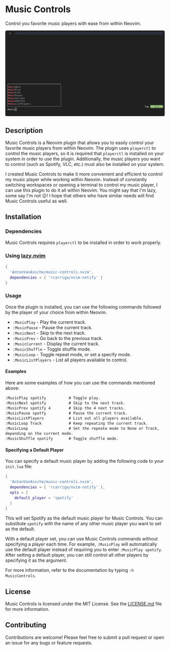 # Music Controls

Control you favorite music players with ease from within Neovim.

![preview](./assets/preview.gif)

## Description

Music Controls is a Neovim plugin that allows you to easily control your favorite music players from within Neovim.
The plugin uses `playerctl` to control the music players, so it is required that `playerctl` is installed on your system in order to use the plugin.
Additionally, the music players you want to control (such as Spotify, VLC, etc.) must also be installed on your system.

I created Music Controls to make it more convenient and efficient to control my music player while working within Neovim.
Instead of constantly switching workspaces or opening a terminal to control my music player, I can use this plugin to do it all within Neovim.
You might say that I'm lazy, some say I'm not 😉!
I hope that others who have similar needs will find Music Controls useful as well.

## Installation

### Dependencies

Music Controls requires `playerctl`  to be installed in order to work properly.

### Using [lazy.nvim](https://github.com/folke/lazy.nvim)

```lua
{
  'AntonVanAssche/music-controls.nvim',
  dependencies = { 'rcarriga/nvim-notify' }
}
```

### Usage

Once the plugin is installed, you can use the following commands followed by the player of your choice from within Neovim.

-   `:MusicPlay` - Play the current track.
-   `:MusicPause` - Pause the current track.
-   `:MusicNext` - Skip to the next track.
-   `:MusicPrev` - Go back to the previous track.
-   `:MusicCurrent` - Display the current track.
-   `:MusicShuffle` - Toggle shuffle mode.
-   `:MusicLoop` - Toggle repeat mode, or set a specify mode.
-   `:MusicListPlayers` - List all players available to control.

#### Examples

Here are some examples of how you can use the commands mentioned above:

```
:MusicPlay spotify          # Toggle play.
:MusicNext spotify          # Skip to the next track.
:MusicPrev spotify 4        # Skip the 4 next tracks.
:MusicPause spotfy          # Pause the current track.
:MusicListPlayers           # List out all players available.
:MusicLoop Track            # Keep repeating the current track.
:MusicLoop                  # Set the repeate mode to None or Track, depending on the current mode.
:MusicShuffle spotify       # Toggle shuffle mode.
```

#### Specifying a Default Player

You can specify a default music player by adding the following code to your `init.lua` file:

```lua
{
  'AntonVanAssche/music-controls.nvim',
  dependencies = { 'rcarriga/nvim-notify' },
  opts = {
    default_player = 'spotify'
  }
}
```

This will set Spotify as the default music player for Music Controls. You can substitute `spotify` with the name of any other music player you want to set as the default.

With a default player set, you can use Music Controls commands without specifying a player each time.
For example, `:MusicPlay` will automatically use the default player instead of requiring you to enter `:MusicPlay spotify`.
After setting a default player, you can still control all other players by specifying it as the argument.

For more information, refer to the documentation by typing `:h MusicControls`.

## License

Music Controls is licensed under the MIT License. See the [LICENSE.md](./LICENSE.md) file for more information.

## Contributing

Contributions are welcome! Please feel free to submit a pull request or open an issue for any bugs or feature requests.

